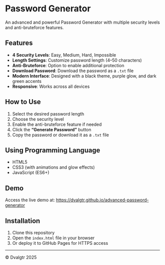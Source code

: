 # Password Generator

An advanced and powerful Password Generator with multiple security levels and anti-bruteforce features.

## Features

- **4 Security Levels**: Easy, Medium, Hard, Impossible
- **Length Settings**: Customize password length (4–50 characters)
- **Anti-Bruteforce**: Option to enable additional protection
- **Download Password**: Download the password as a `.txt` file
- **Modern Interface**: Designed with a black theme, purple glow, and dark green accents
- **Responsive**: Works across all devices

## How to Use

1. Select the desired password length
2. Choose the security level
3. Enable the anti-bruteforce feature if needed
4. Click the **“Generate Password”** button
5. Copy the password or download it as a `.txt` file

## Using Programming Language 

- HTML5
- CSS3 (with animations and glow effects)
- JavaScript (ES6+)

## Demo

Access the live demo at: https://dvalgtr.github.io/advanced-password-generator

## Installation

1. Clone this repository
2. Open the `index.html` file in your browser
3. Or deploy it to GitHub Pages for HTTPS access

---

© Dvalgtr 2025
